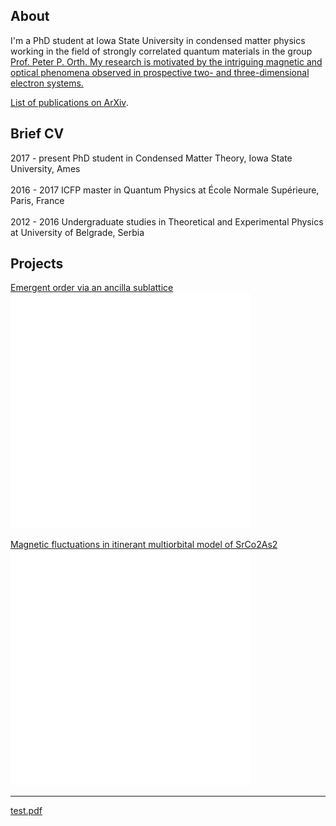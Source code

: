 ## About

I'm a PhD student at Iowa State University in condensed matter physics working in the field of strongly correlated quantum materials in the group <a href="https://faculty.sites.iastate.edu/porth/">Prof. Peter P. Orth. My research is motivated by the intriguing magnetic and optical phenomena observed in prospective two- and three-dimensional electron systems.

List of publications on <a href="https://arxiv.org/search/cond-mat?searchtype=author&query=Nedi%C4%87%2C+A+M">ArXiv</a>. 

## Brief CV

2017 - present         PhD student in Condensed Matter Theory, Iowa State University, Ames <br/><br/>
2016 - 2017            ICFP master in Quantum Physics at École Normale Supérieure, Paris, France <br/><br/>
2012 - 2016            Undergraduate studies in Theoretical and Experimental Physics at University of Belgrade, Serbia

## Projects

[Emergent order via an ancilla sublattice](/q=3Potts)
<img src="images/test.PNG?raw=true"/>

[Magnetic fluctuations in itinerant multiorbital model of SrCo2As2](/SrCo2As2)
<img src="images/test.PNG?raw=true"/>

---

[test.pdf](http://amnedic.github.io/pdf/test.pdf)


